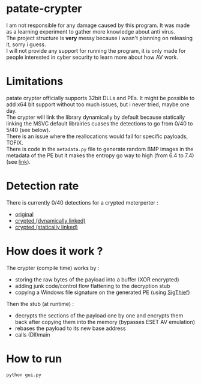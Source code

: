 # patate-crypter
I am not responsible for any damage caused by this program. It was made as a learning experiment to gather more knowledge about anti virus.<br>
The project structure is **very** messy because i wasn't planning on releasing it, sorry i guess.<br>
I will not provide any support for running the program, it is only made for people interested in cyber security to learn more about how AV work.

# Limitations
patate crypter officially supports 32bit DLLs and PEs. It might be possible to add x64 bit support without too much issues, but i never tried, maybe one day.<br>
The crypter will link the library dynamically by default because statically linking the MSVC default librairies cuases the detections to go from 0/40 to 5/40 (see below).<br>
There is an issue where the reallocations would fail for specific payloads, TOFIX.<br>
There is code in the `metadata.py` file to generate random BMP images in the metadata of the PE but it makes the entropy go way to high (from 6.4 to 7.4) (see [link](https://practicalsecurityanalytics.com/file-entropy/)).

# Detection rate
There is currently 0/40 detections for a crypted meterperter :
- [original](https://kleenscan.com/scan_result/c6ee0a65f7b88ff709b003357ba9e21a2c1488ad7c6f2314d00bdae45d542df8)
- [crypted (dynamically linked)](https://kleenscan.com/scan_result/be8a5e779c0269d2a87d9345118e180162852c4ed70e18f17838da8f879e87ae)
- [crypted (statically linked)](https://kleenscan.com/scan_result/0b65052a51ce5d3f7807fdae4c7ffc1c45f2868ab41f9073c3bd479b2c86b2a8)

# How does it work ?
The crypter (compile time) works by :
- storing the raw bytes of the payload into a buffer (XOR encrypted)
- adding junk code/control flow flattening to the decryption stub
- copying a Windows file signature on the generated PE (using [SigThief](https://github.com/secretsquirrel/SigThief))

Then the stub (at runtime) :
- decrypts the sections of the payload one by one and encrypts them back after copying them into the memory (bypasses ESET AV emulation)
- rebases the payload to its new base address
- calls (Dll)main

# How to run
```
python gui.py
```
